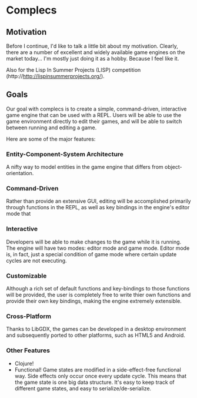 # Complecs

## Motivation

Before I continue, I'd like to talk a little bit about my motivation.
Clearly, there are a number of excellent and widely available game
engines on the market today... I'm mostly just doing it as a hobby.
Because I feel like it.

Also for the Lisp In Summer Projects (LISP) competition (http://http://lispinsummerprojects.org/).

## Goals

Our goal with complecs is to create a simple, command-driven,
interactive game engine that can be used with a REPL.  Users will be
able to use the game environment directly to edit their games, and
will be able to switch between running and editing a game.

Here are some of the major features:

### Entity-Component-System Architecture

A nifty way to model entities in the game engine that differs from
object-orientation.

### Command-Driven

Rather than provide an extensive GUI, editing will be accomplished
primarily through functions in the REPL, as well as key bindings in
the engine's editor mode that 

### Interactive

Developers will be able to make changes to the game while it is
running.  The engine will have two modes: editor mode and game mode.
Editor mode is, in fact, just a special condition of game mode where
certain update cycles are not executing.

### Customizable

Although a rich set of default functions and key-bindings to those
functions will be provided, the user is completely free to write thier
own functions and provide their own key bindings, making the engine
extremely extensible.

### Cross-Platform

Thanks to LibGDX, the games can be developed in a desktop environment
and subsequently ported to other platforms, such as HTML5 and Android.

### Other Features
* Clojure!
* Functional!  Game states are modified in a side-effect-free
functional way.  Side effects only occur once every update cycle.
This means that the game state is one big data structure.  It's easy
to keep track of different game states, and easy to
serialize/de-serialize.